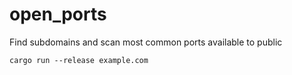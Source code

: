 # open_ports

Find subdomains and scan most common ports available
to public

`cargo run --release example.com`